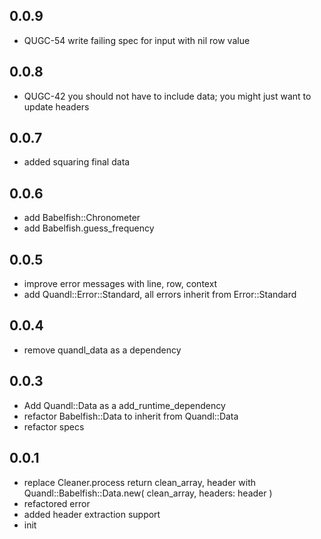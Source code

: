 ## 0.0.9

* QUGC-54 write failing spec for input with nil row value


## 0.0.8

* QUGC-42 you should not have to include data; you might just want to update headers


## 0.0.7

* added squaring final data


## 0.0.6

* add Babelfish::Chronometer
* add Babelfish.guess_frequency

## 0.0.5

* improve error messages with line, row, context
* add Quandl::Error::Standard, all errors inherit from Error::Standard


## 0.0.4

* remove quandl_data as a dependency


## 0.0.3

* Add Quandl::Data as a add_runtime_dependency
* refactor Babelfish::Data to inherit from Quandl::Data
* refactor specs


## 0.0.1

* replace Cleaner.process return clean_array, header with Quandl::Babelfish::Data.new( clean_array, headers: header )
* refactored error
* added header extraction support
* init